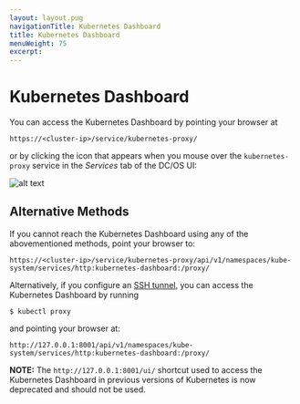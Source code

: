 ```yaml
---
layout: layout.pug
navigationTitle: Kubernetes Dashboard
title: Kubernetes Dashboard
menuWeight: 75
excerpt:
---
```


<!-- This source repo for this topic is https://github.com/mesosphere/dcos-kubernetes -->


# Kubernetes Dashboard

You can access the Kubernetes Dashboard by pointing your browser at

```text
https://<cluster-ip>/service/kubernetes-proxy/
```

or by clicking the icon that appears when you mouse over the `kubernetes-proxy`
service in the _Services_ tab of the DC/OS UI:

![alt text](/services/kubernetes/1.0.3-1.9.7/img/services.png "Services")

## Alternative Methods

If you cannot reach the Kubernetes Dashboard using any of the abovementioned
methods, point your browser to:

```text
https://<cluster-ip>/service/kubernetes-proxy/api/v1/namespaces/kube-system/services/http:kubernetes-dashboard:/proxy/
```

Alternatively, if you configure an [SSH tunnel](../connecting-clients), you can
access the Kubernetes Dashboard by running

```shell
$ kubectl proxy
```

and pointing your browser at:

```text
http://127.0.0.1:8001/api/v1/namespaces/kube-system/services/http:kubernetes-dashboard:/proxy/
```

**NOTE:** The `http://127.0.0.1:8001/ui/` shortcut used to access the Kubernetes
Dashboard in previous versions of Kubernetes is now deprecated and should not be
used.
